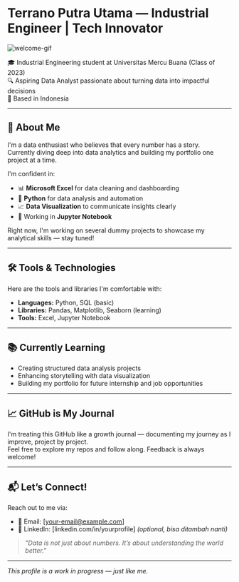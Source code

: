 # Terrano Putra Utama — Industrial Engineer | Tech Innovator
![welcome-gif]([https://media.giphy.com/media/qgQUggAC3Pfv687qPC/giphy.gif])

🎓 Industrial Engineering student at Universitas Mercu Buana (Class of 2023)  
🔍 Aspiring Data Analyst passionate about turning data into impactful decisions  
📍 Based in Indonesia  

---

## 🚀 About Me

I'm a data enthusiast who believes that every number has a story.  
Currently diving deep into data analytics and building my portfolio one project at a time.

I'm confident in:
- 📊 **Microsoft Excel** for data cleaning and dashboarding
- 🐍 **Python** for data analysis and automation
- 📈 **Data Visualization** to communicate insights clearly
- 🧪 Working in **Jupyter Notebook**

Right now, I'm working on several dummy projects to showcase my analytical skills — stay tuned!

---

## 🛠️ Tools & Technologies

Here are the tools and libraries I'm comfortable with:

- **Languages:** Python, SQL (basic)
- **Libraries:** Pandas, Matplotlib, Seaborn (learning)
- **Tools:** Excel, Jupyter Notebook

---

## 📚 Currently Learning

- Creating structured data analysis projects
- Enhancing storytelling with data visualization
- Building my portfolio for future internship and job opportunities

---

## 📈 GitHub is My Journal

I'm treating this GitHub like a growth journal — documenting my journey as I improve, project by project.  
Feel free to explore my repos and follow along. Feedback is always welcome!

---

## 📬 Let’s Connect!

Reach out to me via:
- 📧 Email: [your-email@example.com]
- 💼 LinkedIn: [linkedin.com/in/yourprofile] *(optional, bisa ditambah nanti)*

> _"Data is not just about numbers. It’s about understanding the world better."_

---

_This profile is a work in progress — just like me._
